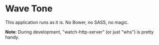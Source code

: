 # Wave Tone

This application runs as it is. No Bower, no SASS, no magic.

**Note**: During development, "watch-http-server" (or just "whs") is pretty handy.
